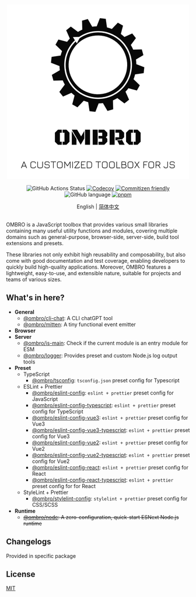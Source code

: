 <div align="center">

<a href="https://github.com/Cphayim/ombro">
<img src="./docs/assets/logo.png" width="500" alt="ombro - a customized toolbox for js" />
</a>

![GitHub Actions Status](https://github.com/Cphayim/ombro/actions/workflows/ci.yml/badge.svg)
[![Codecov](https://codecov.io/gh/Cphayim/ombro/branch/main/graph/badge.svg?token=HQZZT3GKZF)](https://codecov.io/gh/Cphayim/ombro)
[![Commitizen friendly](https://img.shields.io/badge/commitizen-friendly-brightgreen.svg)](http://commitizen.github.io/cz-cli/)
![GitHub language](https://img.shields.io/github/languages/top/Cphayim/ombro.svg)
[![pnpm](https://img.shields.io/badge/maintained%20with-pnpm-f49033.svg)](https://pnpm.io/)

<div>
  <span>English</span> | <a href="./README_zh.md">简体中文</a>
</div>
</br>
</div>

OMBRO is a JavaScript toolbox that provides various small libraries containing many useful utility functions and modules, covering multiple domains such as general-purpose, browser-side, server-side, build tool extensions and presets.

These libraries not only exhibit high reusability and composability, but also come with good documentation and test coverage, enabling developers to quickly build high-quality applications. Moreover, OMBRO features a lightweight, easy-to-use, and extensible nature, suitable for projects and teams of various sizes.

## What's in here?

- **General**
  - [@ombro/cli-chat](./packages/cli-chat): A CLI chatGPT tool
  - [@ombro/mitten](./packages/mitten): A tiny functional event emitter
- **Browser**
- **Server**
  - [@ombro/is-main](./packages/is-main): Check if the current module is an entry module for ESM
  - [@ombro/logger](./packages/logger): Provides preset and custom Node.js log output tools
- **Preset**
  - TypeScript
    - [@ombro/tsconfig](./packages/tsconfig): `tsconfig.json` preset config for Typescript
  - ESLint + Prettier
    - [@ombro/eslint-config](./packages/eslint-config): `eslint + prettier` preset config for JavaScript
    - [@ombro/eslint-config-typescript](./packages/eslint-config-typescript): `eslint + prettier` preset config for TypeScript
    - [@ombro/eslint-config-vue3](./packages/eslint-config-vue3): `eslint + prettier` preset config for Vue3
    - [@ombro/eslint-config-vue3-typescript](./packages/eslint-config-vue3-typescript): `eslint + prettier` preset config for Vue3
    - [@ombro/eslint-config-vue2](./packages/eslint-config-vue2): `eslint + prettier` preset config for Vue2
    - [@ombro/eslint-config-vue2-typescript](./packages/eslint-config-vue2-typescript): `eslint + prettier` preset config for Vue2
    - [@ombro/eslint-config-react](./packages/eslint-config-react): `eslint + prettier` preset config for React
    - [@ombro/eslint-config-react-typescript](./packages/eslint-config-react-typescript): `eslint + prettier` preset config for for React
  - StyleLint + Prettier
    - [@ombro/stylelint-config](./packages/stylelint-config): `stylelint + prettier` preset config for CSS/SCSS
- **Runtime**
  - ~~[@ombro/node](./packages/node): A zero-configuration, quick-start ESNext Node.js runtime~~

## Changelogs

Provided in specific package

## License

[MIT](./LICENSE)
